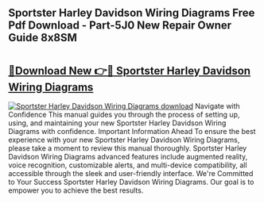## Sportster Harley Davidson Wiring Diagrams Free Pdf Download - Part-5J0 New Repair Owner Guide 8x8SM

# <h2><a href="http://dfoj8tf.blite.top/?on=Sportster+Harley+Davidson+Wiring+Diagrams">🔗Download New 👉🔴 Sportster Harley Davidson Wiring Diagrams</a></h2>

[![Sportster Harley Davidson Wiring Diagrams download](https://i.imgur.com/lujVjoI.png)](http://dfoj8tf.blite.top/?on=Sportster+Harley+Davidson+Wiring+Diagrams)
Navigate with Confidence This manual guides you through the process of setting up, using, and maintaining your new Sportster Harley Davidson Wiring Diagrams with confidence. Important Information Ahead To ensure the best experience with your new Sportster Harley Davidson Wiring Diagrams, please take a moment to review this manual thoroughly. Sportster Harley Davidson Wiring Diagrams advanced features include augmented reality, voice recognition, customizable alerts, and multi-device compatibility, all accessible through the sleek and user-friendly interface. We're Committed to Your Success Sportster Harley Davidson Wiring Diagrams. Our goal is to empower you to achieve the best results.
